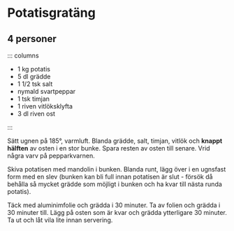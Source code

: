 # Potatisgratäng

## 4 personer

::: columns
- 1 kg potatis
- 5 dl grädde
- 1 1/2 tsk salt
- nymald svartpeppar
- 1 tsk timjan
- 1 riven vitlöksklyfta
- 3 dl riven ost

:::

Sätt ugnen på 185°, varmluft. Blanda grädde, salt, timjan, vitlök och **knappt hälften** av osten i
en stor bunke. Spara resten av osten till senare. Vrid några varv på pepparkvarnen.

Skiva potatisen med mandolin i bunken. Blanda runt, lägg över i en ugnsfast form med en
slev (bunken kan bli full innan potatisen är slut - försök då behålla så mycket grädde som
möjligt i bunken och ha kvar till nästa runda potatis).

Täck med aluminimfolie och grädda i 30 minuter. Ta av folien och grädda i 30 minuter till.
Lägg på osten som är kvar och grädda ytterligare 30 minuter. Ta ut och låt vila lite innan
servering.
